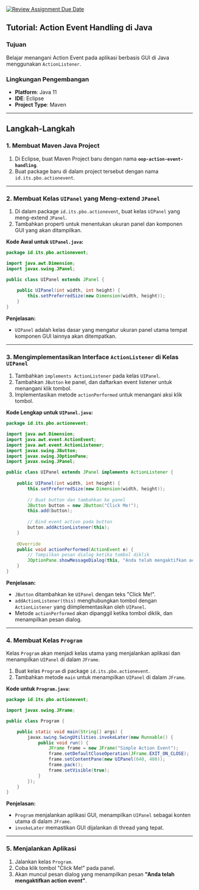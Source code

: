 [![Review Assignment Due Date](https://classroom.github.com/assets/deadline-readme-button-22041afd0340ce965d47ae6ef1cefeee28c7c493a6346c4f15d667ab976d596c.svg)](https://classroom.github.com/a/vgHXmWGs)
## Tutorial: Action Event Handling di Java

### Tujuan
Belajar menangani Action Event pada aplikasi berbasis GUI di Java menggunakan `ActionListener`.

### Lingkungan Pengembangan
- **Platform**: Java 11
- **IDE**: Eclipse
- **Project Type**: Maven

---

## Langkah-Langkah

### 1. Membuat Maven Java Project

1. Di Eclipse, buat Maven Project baru dengan nama **`oop-action-event-handling`**.
2. Buat package baru di dalam project tersebut dengan nama `id.its.pbo.actionevent`.

---

### 2. Membuat Kelas `UIPanel` yang Meng-extend `JPanel`

1. Di dalam package `id.its.pbo.actionevent`, buat kelas `UIPanel` yang meng-extend `JPanel`.
2. Tambahkan properti untuk menentukan ukuran panel dan komponen GUI yang akan ditampilkan.

**Kode Awal untuk `UIPanel.java`:**

```java
package id.its.pbo.actionevent;

import java.awt.Dimension;
import javax.swing.JPanel;

public class UIPanel extends JPanel {
    
    public UIPanel(int width, int height) {
        this.setPreferredSize(new Dimension(width, height));
    }
}
```

**Penjelasan:**
- `UIPanel` adalah kelas dasar yang mengatur ukuran panel utama tempat komponen GUI lainnya akan ditempatkan.

---

### 3. Mengimplementasikan Interface `ActionListener` di Kelas `UIPanel`

1. Tambahkan `implements ActionListener` pada kelas `UIPanel`.
2. Tambahkan `JButton` ke panel, dan daftarkan event listener untuk menangani klik tombol.
3. Implementasikan metode `actionPerformed` untuk menangani aksi klik tombol.

**Kode Lengkap untuk `UIPanel.java`:**

```java
package id.its.pbo.actionevent;

import java.awt.Dimension;
import java.awt.event.ActionEvent;
import java.awt.event.ActionListener;
import javax.swing.JButton;
import javax.swing.JOptionPane;
import javax.swing.JPanel;

public class UIPanel extends JPanel implements ActionListener {
    
    public UIPanel(int width, int height) {
        this.setPreferredSize(new Dimension(width, height));
        
        // Buat button dan tambahkan ke panel
        JButton button = new JButton("Click Me!");
        this.add(button);
        
        // Bind event action pada button
        button.addActionListener(this);
    }
    
    @Override
    public void actionPerformed(ActionEvent e) {
        // Tampilkan pesan dialog ketika tombol diklik
        JOptionPane.showMessageDialog(this, "Anda telah mengaktifkan action event");
    }
}
```

**Penjelasan:**
- `JButton` ditambahkan ke `UIPanel` dengan teks "Click Me!".
- `addActionListener(this)` menghubungkan tombol dengan `ActionListener` yang diimplementasikan oleh `UIPanel`.
- Metode `actionPerformed` akan dipanggil ketika tombol diklik, dan menampilkan pesan dialog.

---

### 4. Membuat Kelas `Program`

Kelas `Program` akan menjadi kelas utama yang menjalankan aplikasi dan menampilkan `UIPanel` di dalam `JFrame`.

1. Buat kelas `Program` di package `id.its.pbo.actionevent`.
2. Tambahkan metode `main` untuk menampilkan `UIPanel` di dalam `JFrame`.

**Kode untuk `Program.java`:**

```java
package id.its.pbo.actionevent;

import javax.swing.JFrame;

public class Program {

    public static void main(String[] args) {
        javax.swing.SwingUtilities.invokeLater(new Runnable() {
            public void run() {
                JFrame frame = new JFrame("Simple Action Event");
                frame.setDefaultCloseOperation(JFrame.EXIT_ON_CLOSE);
                frame.setContentPane(new UIPanel(640, 480));
                frame.pack();
                frame.setVisible(true);
            }
        });
    }
}
```

**Penjelasan:**
- `Program` menjalankan aplikasi GUI, menampilkan `UIPanel` sebagai konten utama di dalam `JFrame`.
- `invokeLater` memastikan GUI dijalankan di thread yang tepat.

---

### 5. Menjalankan Aplikasi

1. Jalankan kelas `Program`.
2. Coba klik tombol "Click Me!" pada panel.
3. Akan muncul pesan dialog yang menampilkan pesan **"Anda telah mengaktifkan action event"**.
